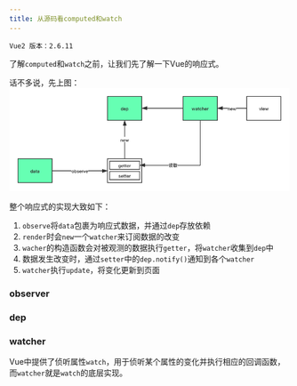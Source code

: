 ```yaml
---
title: 从源码看computed和watch
---
```

    Vue2 版本：2.6.11

了解`computed`和`watch`之前，让我们先了解一下Vue的响应式。

话不多说，先上图：
![computed](../assets/reactive.png)

整个响应式的实现大致如下：

1. `observe`将`data`包裹为响应式数据，并通过`dep`存放依赖
2. `render`时会`new`一个`watcher`来订阅数据的改变
3. `wacher`的构造函数会对被观测的数据执行`getter`，将`watcher`收集到`dep`中
4. 数据发生改变时，通过`setter`中的`dep.notify()`通知到各个`watcher`
5. `watcher`执行`update`，将变化更新到页面

### observer

### dep

### watcher

Vue中提供了侦听属性`watch`，用于侦听某个属性的变化并执行相应的回调函数，而`watcher`就是`watch`的底层实现。

